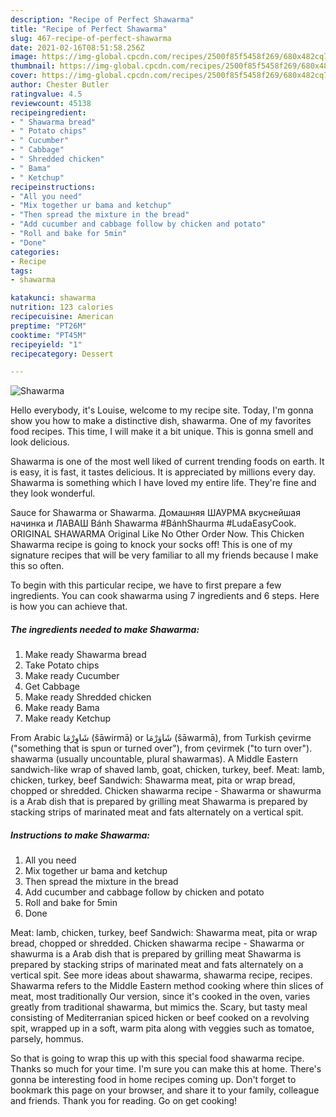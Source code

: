 ```yaml
---
description: "Recipe of Perfect Shawarma"
title: "Recipe of Perfect Shawarma"
slug: 467-recipe-of-perfect-shawarma
date: 2021-02-16T08:51:58.256Z
image: https://img-global.cpcdn.com/recipes/2500f85f5458f269/680x482cq70/shawarma-recipe-main-photo.jpg
thumbnail: https://img-global.cpcdn.com/recipes/2500f85f5458f269/680x482cq70/shawarma-recipe-main-photo.jpg
cover: https://img-global.cpcdn.com/recipes/2500f85f5458f269/680x482cq70/shawarma-recipe-main-photo.jpg
author: Chester Butler
ratingvalue: 4.5
reviewcount: 45138
recipeingredient:
- " Shawarma bread"
- " Potato chips"
- " Cucumber"
- " Cabbage"
- " Shredded chicken"
- " Bama"
- " Ketchup"
recipeinstructions:
- "All you need"
- "Mix together ur bama and ketchup"
- "Then spread the mixture in the bread"
- "Add cucumber and cabbage follow by chicken and potato"
- "Roll and bake for 5min"
- "Done"
categories:
- Recipe
tags:
- shawarma

katakunci: shawarma 
nutrition: 123 calories
recipecuisine: American
preptime: "PT26M"
cooktime: "PT45M"
recipeyield: "1"
recipecategory: Dessert

---
```



![Shawarma](https://img-global.cpcdn.com/recipes/2500f85f5458f269/680x482cq70/shawarma-recipe-main-photo.jpg)

Hello everybody, it's Louise, welcome to my recipe site. Today, I'm gonna show you how to make a distinctive dish, shawarma. One of my favorites food recipes. This time, I will make it a bit unique. This is gonna smell and look delicious.

Shawarma is one of the most well liked of current trending foods on earth. It is easy, it is fast, it tastes delicious. It is appreciated by millions every day. Shawarma is something which I have loved my entire life. They're fine and they look wonderful.

Sauce for Shawarma or Shawarma. Домашняя ШАУРМА вкуснейшая начинка и ЛАВАШ Bánh Shawarma #BánhShaurma #LudaEasyCook. ORIGINAL SHAWARMA Original Like No Other Order Now. This Chicken Shawarma recipe is going to knock your socks off! This is one of my signature recipes that will be very familiar to all my friends because I make this so often.


To begin with this particular recipe, we have to first prepare a few ingredients. You can cook shawarma using 7 ingredients and 6 steps. Here is how you can achieve that.

<!--inarticleads1-->

##### The ingredients needed to make Shawarma:

1. Make ready  Shawarma bread
1. Take  Potato chips
1. Make ready  Cucumber
1. Get  Cabbage
1. Make ready  Shredded chicken
1. Make ready  Bama
1. Make ready  Ketchup


From Arabic شَاوِرْمَا‎ (šāwirmā) or شَاوَرْمَا‎ (šāwarmā), from Turkish çevirme (&#34;something that is spun or turned over&#34;), from çevirmek (&#34;to turn over&#34;). shawarma (usually uncountable, plural shawarmas). A Middle Eastern sandwich-like wrap of shaved lamb, goat, chicken, turkey, beef. Meat: lamb, chicken, turkey, beef Sandwich: Shawarma meat, pita or wrap bread, chopped or shredded. Chicken shawarma recipe - Shawarma or shawurma is a Arab dish that is prepared by grilling meat Shawarma is prepared by stacking strips of marinated meat and fats alternately on a vertical spit. 

<!--inarticleads2-->

##### Instructions to make Shawarma:

1. All you need
1. Mix together ur bama and ketchup
1. Then spread the mixture in the bread
1. Add cucumber and cabbage follow by chicken and potato
1. Roll and bake for 5min
1. Done


Meat: lamb, chicken, turkey, beef Sandwich: Shawarma meat, pita or wrap bread, chopped or shredded. Chicken shawarma recipe - Shawarma or shawurma is a Arab dish that is prepared by grilling meat Shawarma is prepared by stacking strips of marinated meat and fats alternately on a vertical spit. See more ideas about shawarma, shawarma recipe, recipes. Shawarma refers to the Middle Eastern method cooking where thin slices of meat, most traditionally Our version, since it&#39;s cooked in the oven, varies greatly from traditional shawarma, but mimics the. Scary, but tasty meal consisting of Mediterranian spiced hicken or beef cooked on a revolving spit, wrapped up in a soft, warm pita along with veggies such as tomatoe, parsely, hommus. 

So that is going to wrap this up with this special food shawarma recipe. Thanks so much for your time. I'm sure you can make this at home. There's gonna be interesting food in home recipes coming up. Don't forget to bookmark this page on your browser, and share it to your family, colleague and friends. Thank you for reading. Go on get cooking!
